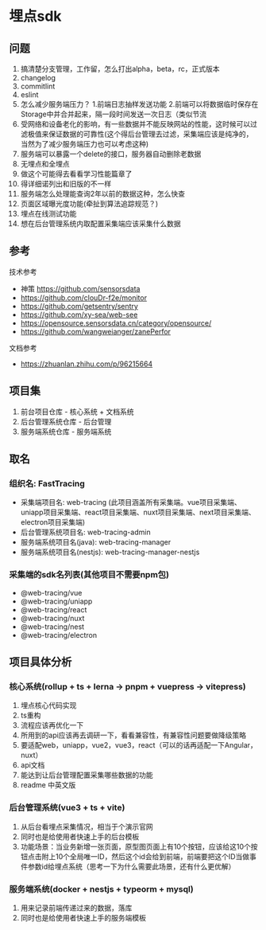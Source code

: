 # 埋点sdk

## 问题
1. 搞清楚分支管理，工作留，怎么打出alpha，beta，rc，正式版本
2. changelog
3. commitlint
4. eslint
5. 怎么减少服务端压力？ 1.前端日志抽样发送功能 2.前端可以将数据临时保存在Storage中并合并起来，隔一段时间发送一次日志（类似节流
6. 受网络和设备老化的影响，有一些数据并不能反映网站的性能，这时候可以过滤极值来保证数据的可靠性(这个得后台管理去过滤，采集端应该是纯净的，当然为了减少服务端压力也可以考虑这种)
7. 服务端可以暴露一个delete的接口，服务器自动删除老数据
8. 无埋点和全埋点
9. 做这个可能得去看看学习性能篇章了
10. 得详细诺列出和旧版的不一样
11. 服务端怎么处理能查询2年以前的数据这种，怎么快查
12. 页面区域曝光度功能(牵扯到算法追踪规范？)
13. 埋点在线测试功能
14. 想在后台管理系统内取配置采集端应该采集什么数据

## 参考

技术参考
- 神策 https://github.com/sensorsdata
- https://github.com/clouDr-f2e/monitor
- https://github.com/getsentry/sentry
- https://github.com/xy-sea/web-see
- https://opensource.sensorsdata.cn/category/opensource/
- https://github.com/wangweianger/zanePerfor

文档参考
- https://zhuanlan.zhihu.com/p/96215664


## 项目集
1. 前台项目仓库 - 核心系统 + 文档系统
2. 后台管理系统仓库 - 后台管理
3. 服务端系统仓库 - 服务端系统

## 取名
### 组织名: FastTracing
+ 采集端项目名: web-tracing (此项目涵盖所有采集端。vue项目采集端、uniapp项目采集端、react项目采集端、nuxt项目采集端、next项目采集端、electron项目采集端)
+ 后台管理系统项目名: web-tracing-admin
+ 服务端系统项目名(java): web-tracing-manager
+ 服务端系统项目名(nestjs): web-tracing-manager-nestjs

### 采集端的sdk名列表(其他项目不需要npm包)
+ @web-tracing/vue
+ @web-tracing/uniapp
+ @web-tracing/react
+ @web-tracing/nuxt
+ @web-tracing/nest
+ @web-tracing/electron



## 项目具体分析
### 核心系统(rollup + ts + lerna -> pnpm + vuepress -> vitepress)
1. 埋点核心代码实现
2. ts重构
3. 流程应该再优化一下
4. 所用到的api应该再去调研一下，看看兼容性，有兼容性问题要做降级策略
5. 要适配web，uniapp，vue2，vue3，react（可以的话再适配一下Angular，nuxt）
6. api文档
7. 能达到让后台管理配置采集哪些数据的功能
8. readme 中英文版

### 后台管理系统(vue3 + ts + vite)
1. 从后台看埋点采集情况，相当于个演示官网
2. 同时也是给使用者快速上手的后台模板
3. 功能场景：当业务新增一张页面，原型图页面上有10个按钮，应该给这10个按钮点击附上10个全局唯一ID，然后这个id会给到前端，前端要把这个ID当做事件参数id给埋点系统（思考一下为什么需要此场景，还有什么更优解）

### 服务端系统(docker + nestjs + typeorm + mysql)
1. 用来记录前端传递过来的数据，落库
2. 同时也是给使用者快速上手的服务端模板

